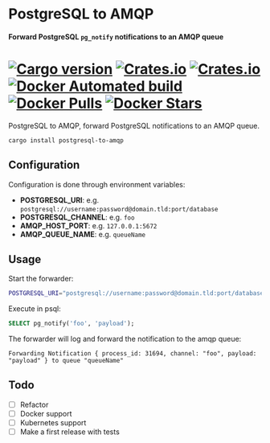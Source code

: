 # PostgreSQL to AMQP

#### Forward PostgreSQL `pg_notify` notifications to an AMQP queue

[![Cargo version](https://img.shields.io/crates/v/postgresql-to-amqp.svg)](https://crates.io/crates/postgresql-to-amqp) [![Crates.io](https://img.shields.io/crates/l/postgresql-to-amqp.svg)](https://crates.io/crates/postgresql-to-amqp) [![Crates.io](https://img.shields.io/crates/d/postgresql-to-amqp.svg)](https://crates.io/crates/postgresql-to-amqp) [![Docker Automated build](https://img.shields.io/docker/automated/fgribreau/postgresql-to-amqp.svg)](https://hub.docker.com/r/fgribreau/postgresql-to-amqp) [![Docker Pulls](https://img.shields.io/docker/pulls/fgribreau/postgresql-to-amqp.svg)](https://hub.docker.com/r/fgribreau/postgresql-to-amqp) [![Docker Stars](https://img.shields.io/docker/stars/fgribreau/postgresql-to-amqp.svg)](https://hub.docker.com/r/fgribreau/postgresql-to-amqp)
==================

PostgreSQL to AMQP, forward PostgreSQL notifications to an AMQP queue.

```
cargo install postgresql-to-amqp
```

## Configuration

Configuration is done through environment variables:

- **POSTGRESQL_URI**: e.g. `postgresql://username:password@domain.tld:port/database`
- **POSTGRESQL_CHANNEL**: e.g. `foo`
- **AMQP_HOST_PORT**: e.g. `127.0.0.1:5672`
- **AMQP_QUEUE_NAME**: e.g. `queueName`

## Usage

Start the forwarder:

```bash
POSTGRESQL_URI="postgresql://username:password@domain.tld:port/database" POSTGRESQL_CHANNEL="foo" AMQP_HOST_PORT="127.0.0.1:5672" AMQP_QUEUE_NAME="queueName" postgresql-to-amqp
```


Execute in psql:

```sql
SELECT pg_notify('foo', 'payload');
```

The forwarder will log and forward the notification to the amqp queue:

```
Forwarding Notification { process_id: 31694, channel: "foo", payload: "payload" } to queue "queueName"
```


## Todo

- [ ] Refactor
- [ ] Docker support
- [ ] Kubernetes support
- [ ] Make a first release with tests

